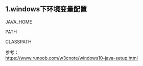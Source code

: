 1.windows下环境变量配置  
-  
JAVA_HOME  

PATH  

CLASSPATH  

参考：  
https://www.runoob.com/w3cnote/windows10-java-setup.html  
